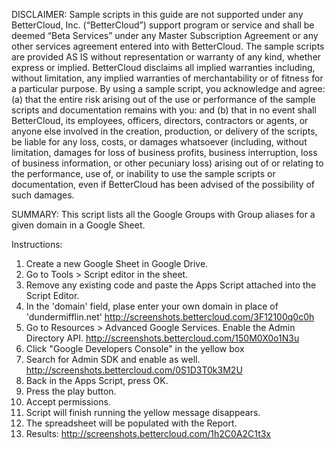 DISCLAIMER: Sample scripts in this guide are not supported under any BetterCloud, Inc. (“BetterCloud”) support program or service and shall be deemed “Beta Services” under any Master Subscription Agreement or any other services agreement entered into with BetterCloud. The sample scripts are provided AS IS without representation or warranty of any kind, whether express or implied. BetterCloud disclaims all implied warranties including, without limitation, any implied warranties of merchantability or of fitness for a particular purpose. By using a sample script, you acknowledge and agree: (a) that the entire risk arising out of the use or performance of the sample scripts and documentation remains with you: and (b) that in no event shall BetterCloud, its employees, officers, directors, contractors or agents, or anyone else involved in the creation, production, or delivery of the scripts, be liable for any loss, costs, or damages whatsoever (including, without limitation, damages for loss of business profits, business interruption, loss of business information, or other pecuniary loss) arising out of or relating to the performance, use of, or inability to use the sample scripts or documentation, even if BetterCloud has been advised of the possibility of such damages.

SUMMARY: This script lists all the Google Groups with Group aliases for a given domain in a Google Sheet.

Instructions:

1. Create a new Google Sheet in Google Drive.
2. Go to Tools > Script editor in the sheet.
3. Remove any existing code and paste the Apps Script attached into the Script Editor.
4. In the 'domain' field, plase enter your own domain in place of 'dundermifflin.net' http://screenshots.bettercloud.com/3F12100q0c0h
5. Go to Resources > Advanced Google Services. Enable the Admin Directory API. http://screenshots.bettercloud.com/150M0X0o1N3u
6. Click "Google Developers Console" in the yellow box
7. Search for Admin SDK and enable as well. http://screenshots.bettercloud.com/0S1D3T0k3M2U
8. Back in the Apps Script, press OK.
9. Press the play button.
10. Accept permissions.
11. Script will finish running the yellow message disappears.
12. The spreadsheet will be populated with the Report. 
13. Results: http://screenshots.bettercloud.com/1h2C0A2C1t3x




